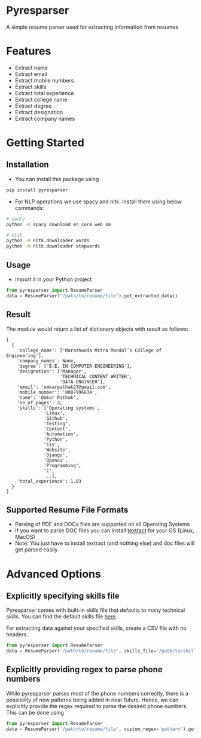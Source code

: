 # Pyresparser

A simple resume parser used for extracting information from resumes

# Features

- Extract name
- Extract email
- Extract mobile numbers
- Extract skills
- Extract total experience
- Extract college name
- Extract degree
- Extract designation
- Extract company names

# Getting Started

## Installation

- You can install this package using

```bash
pip install pyresparser
```

- For NLP operations we use spacy and nltk. Install them using below commands:

```bash
# spaCy
python -m spacy download en_core_web_sm

# nltk
python -m nltk.downloader words
python -m nltk.downloader stopwords
```

## Usage

- Import it in your Python project

```python
from pyresparser import ResumeParser
data = ResumeParser('/path/to/resume/file').get_extracted_data()
```

## Result

The module would return a list of dictionary objects with result as follows:

```
[
  {
    'college_name': ['Marathwada Mitra Mandal’s College of Engineering'],
    'company_names': None,
    'degree': ['B.E. IN COMPUTER ENGINEERING'],
    'designation': ['Manager',
                    'TECHNICAL CONTENT WRITER',
                    'DATA ENGINEER'],
    'email': 'omkarpathak27@gmail.com',
    'mobile_number': '8087996634',
    'name': 'Omkar Pathak',
    'no_of_pages': 3,
    'skills': ['Operating systems',
              'Linux',
              'Github',
              'Testing',
              'Content',
              'Automation',
              'Python',
              'Css',
              'Website',
              'Django',
              'Opencv',
              'Programming',
              'C',
              ...],
    'total_experience': 1.83
  }
]
```

## Supported Resume File Formats

- Parsing of PDF and DOCx files are supported on all Operating Systems
- If you want to parse DOC files you can install [textract](https://textract.readthedocs.io/en/stable/installation.html) for your OS (Linux, MacOS)
- Note: You just have to install textract (and nothing else) and doc files will get parsed easily

# Advanced Options

## Explicitly specifying skills file

Pyresparser comes with built-in skills file that defaults to many technical skills. You can find the default skills file [here](https://github.com/OmkarPathak/pyresparser/blob/master/pyresparser/skills.csv).

For extracting data against your specified skills, create a CSV file with no headers.

```python
from pyresparser import ResumeParser
data = ResumeParser('/path/to/resume/file', skills_file='/path/to/skills.csv').get_extracted_data()
```

## Explicitly providing regex to parse phone numbers

While pyresparser parses most of the phone numbers correctly, there is a possibility of new patterns being added in near future. Hence, we can explicitly provide the regex required to parse the desired phone numbers. This can be done using

```python
from pyresparser import ResumeParser
data = ResumeParser('/path/to/resume/file', custom_regex='pattern').get_extracted_data()
```